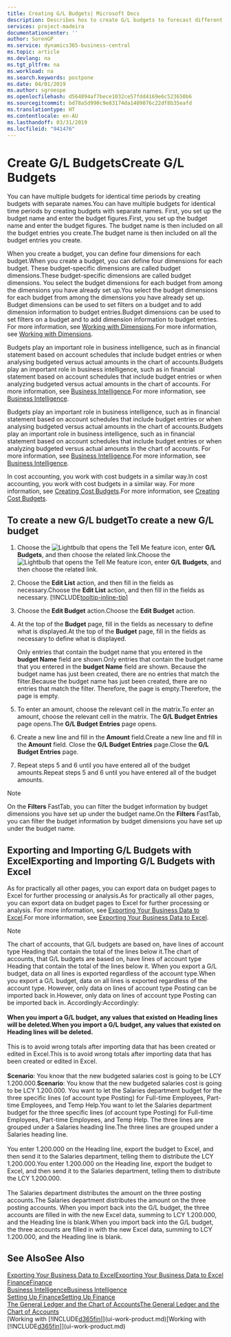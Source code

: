```yaml
---
title: Creating G/L Budgets| Microsoft Docs
description: Describes hos to create G/L budgets to forecast different financial activities and assign dimensions for business intelligence purposes.
services: project-madeira
documentationcenter: ''
author: SorenGP
ms.service: dynamics365-business-central
ms.topic: article
ms.devlang: na
ms.tgt_pltfrm: na
ms.workload: na
ms.search.keywords: postpone
ms.date: 04/01/2019
ms.author: sgroespe
ms.openlocfilehash: d564894af7bece1032ce57fdd4169e6c523650b6
ms.sourcegitcommit: bd78a5d990c9e83174da1409076c22df8b35eafd
ms.translationtype: HT
ms.contentlocale: en-AU
ms.lasthandoff: 03/31/2019
ms.locfileid: "941476"
---
```

# <a name="create-gl-budgets"></a><span data-ttu-id="04b58-103">Create G/L Budgets</span><span class="sxs-lookup"><span data-stu-id="04b58-103">Create G/L Budgets</span></span>
<span data-ttu-id="04b58-104">You can have multiple budgets for identical time periods by creating budgets with separate names.</span><span class="sxs-lookup"><span data-stu-id="04b58-104">You can have multiple budgets for identical time periods by creating budgets with separate names.</span></span> <span data-ttu-id="04b58-105">First, you set up the budget name and enter the budget figures.</span><span class="sxs-lookup"><span data-stu-id="04b58-105">First, you set up the budget name and enter the budget figures.</span></span> <span data-ttu-id="04b58-106">The budget name is then included on all the budget entries you create.</span><span class="sxs-lookup"><span data-stu-id="04b58-106">The budget name is then included on all the budget entries you create.</span></span>  

 <span data-ttu-id="04b58-107">When you create a budget, you can define four dimensions for each budget.</span><span class="sxs-lookup"><span data-stu-id="04b58-107">When you create a budget, you can define four dimensions for each budget.</span></span> <span data-ttu-id="04b58-108">These budget-specific dimensions are called budget dimensions.</span><span class="sxs-lookup"><span data-stu-id="04b58-108">These budget-specific dimensions are called budget dimensions.</span></span> <span data-ttu-id="04b58-109">You select the budget dimensions for each budget from among the dimensions you have already set up.</span><span class="sxs-lookup"><span data-stu-id="04b58-109">You select the budget dimensions for each budget from among the dimensions you have already set up.</span></span> <span data-ttu-id="04b58-110">Budget dimensions can be used to set filters on a budget and to add dimension information to budget entries.</span><span class="sxs-lookup"><span data-stu-id="04b58-110">Budget dimensions can be used to set filters on a budget and to add dimension information to budget entries.</span></span> <span data-ttu-id="04b58-111">For more information, see [Working with Dimensions](finance-dimensions.md).</span><span class="sxs-lookup"><span data-stu-id="04b58-111">For more information, see [Working with Dimensions](finance-dimensions.md).</span></span>

 <span data-ttu-id="04b58-112">Budgets play an important role in business intelligence, such as in financial statement based on account schedules that include budget entries or when analysing budgeted versus actual amounts in the chart of accounts.</span><span class="sxs-lookup"><span data-stu-id="04b58-112">Budgets play an important role in business intelligence, such as in financial statement based on account schedules that include budget entries or when analyzing budgeted versus actual amounts in the chart of accounts.</span></span> <span data-ttu-id="04b58-113">For more information, see [Business Intelligence](bi.md).</span><span class="sxs-lookup"><span data-stu-id="04b58-113">For more information, see [Business Intelligence](bi.md).</span></span>

 <span data-ttu-id="04b58-114">Budgets play an important role in business intelligence, such as in financial statement based on account schedules that include budget entries or when analysing budgeted versus actual amounts in the chart of accounts.</span><span class="sxs-lookup"><span data-stu-id="04b58-114">Budgets play an important role in business intelligence, such as in financial statement based on account schedules that include budget entries or when analyzing budgeted versus actual amounts in the chart of accounts.</span></span> <span data-ttu-id="04b58-115">For more information, see [Business Intelligence](bi.md).</span><span class="sxs-lookup"><span data-stu-id="04b58-115">For more information, see [Business Intelligence](bi.md).</span></span>

<span data-ttu-id="04b58-116">In cost accounting, you work with cost budgets in a similar way.</span><span class="sxs-lookup"><span data-stu-id="04b58-116">In cost accounting, you work with cost budgets in a similar way.</span></span> <span data-ttu-id="04b58-117">For more information, see [Creating Cost Budgets](finance-create-cost-budgets.md).</span><span class="sxs-lookup"><span data-stu-id="04b58-117">For more information, see [Creating Cost Budgets](finance-create-cost-budgets.md).</span></span>    

## <a name="to-create-a-new-gl-budget"></a><span data-ttu-id="04b58-118">To create a new G/L budget</span><span class="sxs-lookup"><span data-stu-id="04b58-118">To create a new G/L budget</span></span>  
1. <span data-ttu-id="04b58-119">Choose the ![Lightbulb that opens the Tell Me feature](media/ui-search/search_small.png "Tell me what you want to do") icon, enter **G/L Budgets**, and then choose the related link.</span><span class="sxs-lookup"><span data-stu-id="04b58-119">Choose the ![Lightbulb that opens the Tell Me feature](media/ui-search/search_small.png "Tell me what you want to do") icon, enter **G/L Budgets**, and then choose the related link.</span></span>  
2. <span data-ttu-id="04b58-120">Choose the **Edit List** action, and then fill in the fields as necessary.</span><span class="sxs-lookup"><span data-stu-id="04b58-120">Choose the **Edit List** action, and then fill in the fields as necessary.</span></span> [!INCLUDE[tooltip-inline-tip](includes/tooltip-inline-tip_md.md)]  
3. <span data-ttu-id="04b58-121">Choose the **Edit Budget** action.</span><span class="sxs-lookup"><span data-stu-id="04b58-121">Choose the **Edit Budget** action.</span></span>
4. <span data-ttu-id="04b58-122">At the top of the **Budget** page, fill in the fields as necessary to define what is displayed.</span><span class="sxs-lookup"><span data-stu-id="04b58-122">At the top of the **Budget** page, fill in the fields as necessary to define what is displayed.</span></span>  

    <span data-ttu-id="04b58-123">Only entries that contain the budget name that you entered in the **budget Name** field are shown.</span><span class="sxs-lookup"><span data-stu-id="04b58-123">Only entries that contain the budget name that you entered in the **budget Name** field are shown.</span></span> <span data-ttu-id="04b58-124">Because the budget name has just been created, there are no entries that match the filter.</span><span class="sxs-lookup"><span data-stu-id="04b58-124">Because the budget name has just been created, there are no entries that match the filter.</span></span> <span data-ttu-id="04b58-125">Therefore, the page is empty.</span><span class="sxs-lookup"><span data-stu-id="04b58-125">Therefore, the page is empty.</span></span>  
5. <span data-ttu-id="04b58-126">To enter an amount, choose the relevant cell in the matrix.</span><span class="sxs-lookup"><span data-stu-id="04b58-126">To enter an amount, choose the relevant cell in the matrix.</span></span> <span data-ttu-id="04b58-127">The **G/L Budget Entries** page opens.</span><span class="sxs-lookup"><span data-stu-id="04b58-127">The **G/L Budget Entries** page opens.</span></span>  
6. <span data-ttu-id="04b58-128">Create a new line and fill in the **Amount** field.</span><span class="sxs-lookup"><span data-stu-id="04b58-128">Create a new line and fill in the **Amount** field.</span></span> <span data-ttu-id="04b58-129">Close the **G/L Budget Entries** page.</span><span class="sxs-lookup"><span data-stu-id="04b58-129">Close the **G/L Budget Entries** page.</span></span>  
7. <span data-ttu-id="04b58-130">Repeat steps 5 and 6 until you have entered all of the budget amounts.</span><span class="sxs-lookup"><span data-stu-id="04b58-130">Repeat steps 5 and 6 until you have entered all of the budget amounts.</span></span>  

> [!NOTE]  
>  <span data-ttu-id="04b58-131">On the **Filters** FastTab, you can filter the budget information by budget dimensions you have set up under the budget name.</span><span class="sxs-lookup"><span data-stu-id="04b58-131">On the **Filters** FastTab, you can filter the budget information by budget dimensions you have set up under the budget name.</span></span>

## <a name="exporting-and-importing-gl-budgets-with-excel"></a><span data-ttu-id="04b58-132">Exporting and Importing G/L Budgets with Excel</span><span class="sxs-lookup"><span data-stu-id="04b58-132">Exporting and Importing G/L Budgets with Excel</span></span>
<span data-ttu-id="04b58-133">As for practically all other pages, you can export data on budget pages to Excel for further processing or analysis.</span><span class="sxs-lookup"><span data-stu-id="04b58-133">As for practically all other pages, you can export data on budget pages to Excel for further processing or analysis.</span></span> <span data-ttu-id="04b58-134">For more information, see [Exporting Your Business Data to Excel](about-export-data.md).</span><span class="sxs-lookup"><span data-stu-id="04b58-134">For more information, see [Exporting Your Business Data to Excel](about-export-data.md).</span></span>

> [!NOTE]
> <span data-ttu-id="04b58-135">The chart of accounts, that G/L budgets are based on, have lines of account type Heading that contain the total of the lines below it.</span><span class="sxs-lookup"><span data-stu-id="04b58-135">The chart of accounts, that G/L budgets are based on, have lines of account type Heading that contain the total of the lines below it.</span></span> <span data-ttu-id="04b58-136">When you export a G/L budget, data on all lines is exported regardless of the account type.</span><span class="sxs-lookup"><span data-stu-id="04b58-136">When you export a G/L budget, data on all lines is exported regardless of the account type.</span></span> <span data-ttu-id="04b58-137">However, only data on lines of account type Posting can be imported back in.</span><span class="sxs-lookup"><span data-stu-id="04b58-137">However, only data on lines of account type Posting can be imported back in.</span></span> <span data-ttu-id="04b58-138">Accordingly:</span><span class="sxs-lookup"><span data-stu-id="04b58-138">Accordingly:</span></span> <br /><br /> <span data-ttu-id="04b58-139">**When you import a G/L budget, any values that existed on Heading lines will be deleted.**</span><span class="sxs-lookup"><span data-stu-id="04b58-139">**When you import a G/L budget, any values that existed on Heading lines will be deleted.**</span></span> <br /><br /> <span data-ttu-id="04b58-140">This is to avoid wrong totals after importing data that has been created or edited in Excel.</span><span class="sxs-lookup"><span data-stu-id="04b58-140">This is to avoid wrong totals after importing data that has been created or edited in Excel.</span></span><br /><br /> <span data-ttu-id="04b58-141">**Scenario**: You know that the new budgeted salaries cost is going to be LCY 1.200.000.</span><span class="sxs-lookup"><span data-stu-id="04b58-141">**Scenario**: You know that the new budgeted salaries cost is going to be LCY 1.200.000.</span></span> <span data-ttu-id="04b58-142">You want to let the Salaries department budget for the three specific lines (of account type Posting) for Full-time Employees, Part-time Employees, and Temp Help.</span><span class="sxs-lookup"><span data-stu-id="04b58-142">You want to let the Salaries department budget for the three specific lines (of account type Posting) for Full-time Employees, Part-time Employees, and Temp Help.</span></span> <span data-ttu-id="04b58-143">The three lines are grouped under a Salaries heading line.</span><span class="sxs-lookup"><span data-stu-id="04b58-143">The three lines are grouped under a Salaries heading line.</span></span><br /><br /><span data-ttu-id="04b58-144">You enter 1.200.000 on the Heading line, export the budget to Excel, and then send it to the Salaries department, telling them to distribute the LCY 1.200.000.</span><span class="sxs-lookup"><span data-stu-id="04b58-144">You enter 1.200.000 on the Heading line, export the budget to Excel, and then send it to the Salaries department, telling them to distribute the LCY 1.200.000.</span></span><br /><br /> <span data-ttu-id="04b58-145">The Salaries department distributes the amount on the three posting accounts.</span><span class="sxs-lookup"><span data-stu-id="04b58-145">The Salaries department distributes the amount on the three posting accounts.</span></span> <span data-ttu-id="04b58-146">When you import back into the G/L budget, the three accounts are filled in with the new Excel data, summing to LCY 1.200.000, and the Heading line is blank.</span><span class="sxs-lookup"><span data-stu-id="04b58-146">When you import back into the G/L budget, the three accounts are filled in with the new Excel data, summing to LCY 1.200.000, and the Heading line is blank.</span></span>

## <a name="see-also"></a><span data-ttu-id="04b58-147">See Also</span><span class="sxs-lookup"><span data-stu-id="04b58-147">See Also</span></span>
[<span data-ttu-id="04b58-148">Exporting Your Business Data to Excel</span><span class="sxs-lookup"><span data-stu-id="04b58-148">Exporting Your Business Data to Excel</span></span>](about-export-data.md)  
[<span data-ttu-id="04b58-149">Finance</span><span class="sxs-lookup"><span data-stu-id="04b58-149">Finance</span></span>](finance.md)  
[<span data-ttu-id="04b58-150">Business Intelligence</span><span class="sxs-lookup"><span data-stu-id="04b58-150">Business Intelligence</span></span>](bi.md)  
[<span data-ttu-id="04b58-151">Setting Up Finance</span><span class="sxs-lookup"><span data-stu-id="04b58-151">Setting Up Finance</span></span>](finance-setup-finance.md)  
[<span data-ttu-id="04b58-152">The General Ledger and the Chart of Accounts</span><span class="sxs-lookup"><span data-stu-id="04b58-152">The General Ledger and the Chart of Accounts</span></span>](finance-general-ledger.md)  
<span data-ttu-id="04b58-153">[Working with [!INCLUDE[d365fin](includes/d365fin_md.md)]](ui-work-product.md)</span><span class="sxs-lookup"><span data-stu-id="04b58-153">[Working with [!INCLUDE[d365fin](includes/d365fin_md.md)]](ui-work-product.md)</span></span>  
